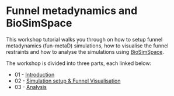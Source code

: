 # Funnel metadynamics and BioSimSpace

This workshop tutorial walks you through on how to setup funnel metadynamics (fun-metaD) simulations, how to visualise the funnel restraints and how to analyse the simulations using [BioSimSpace](https://biosimspace.org/index.html).

The workshop is divided into three parts, each linked below:

* 01 - [Introduction](01_Introduction.md)
* 02 - [Simulation setup & Funnel Visualisation](02_bss-fun-metad-tutorial.ipynb)
* 03 - [Analysis](03_bss-fun-metad-analysis.ipynb)
